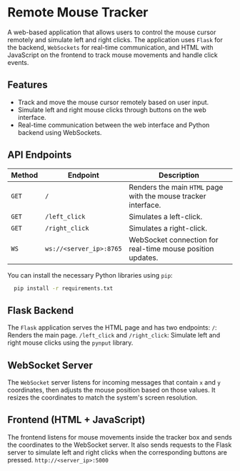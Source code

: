 # Remote Mouse Tracker

A web-based application that allows users to control the mouse cursor remotely and simulate left and right clicks. The
application uses `Flask` for the backend, `WebSockets` for real-time communication, and HTML with JavaScript on the
frontend to track mouse movements and handle click events.

## Features

- Track and move the mouse cursor remotely based on user input.
- Simulate left and right mouse clicks through buttons on the web interface.
- Real-time communication between the web interface and Python backend using WebSockets.

## API Endpoints

| Method | Endpoint                | Description                                                    |
|--------|-------------------------|----------------------------------------------------------------|
| `GET`  | `/`                     | Renders the main `HTML` page with the mouse tracker interface. | 
| `GET`  | `/left_click`           | Simulates a left-click.                                        | 
| `GET`  | `/right_click`          | Simulates a right-click.                                       |
| `WS`   | `ws://<server_ip>:8765` | WebSocket connection for real-time mouse position updates.     | 

You can install the necessary Python libraries using `pip`:

```bash
  pip install -r requirements.txt
```


## Flask Backend

The `Flask` application serves the HTML page and has two endpoints:
`/`: Renders the main page.
`/left_click` and `/right_click`: Simulate left and right mouse clicks using the `pynput` library.

## WebSocket Server

The `WebSocket` server listens for incoming messages that contain `x` and `y` coordinates, then adjusts the mouse position
based on those values. It resizes the coordinates to match the system's screen resolution.

## Frontend (HTML + JavaScript)

The frontend listens for mouse movements inside the tracker box and sends the coordinates to the WebSocket server.
It also sends requests to the Flask server to simulate left and right clicks when the corresponding buttons are pressed.
`http://<server_ip>:5000`

